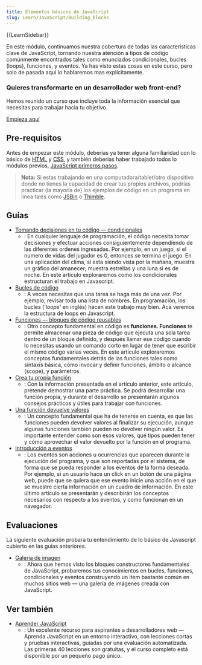 ```yaml
---
title: Elementos básicos de JavaScript
slug: Learn/JavaScript/Building_blocks
---
```


{{LearnSidebar}}

En este módulo, continuamos nuestra cobertura de todas las características clave de JavaScript, tornando nuestra atención a tipos de código comúnmente encontrados tales como enunciados condicionales, bucles (loops), funciones, y eventos. Ya has visto estas cosas en este curso, pero solo de pasada aquí lo hablaremos mas explícitamente.

### Quieres transformarte en un desarrollador web front-end?

Hemos reunido un curso que incluye toda la información esencial que necesitas para trabajar hacia tu objetivo.

[Empieza aquí](/es/docs/Learn/Front-end_web_developer)

## Pre-requisitos

Antes de empezar este módulo, deberías ya tener alguna familiaridad con lo básico de [HTML](/es/docs/Learn/HTML/Introduction_to_HTML) y [CSS](/es/docs/Learn/CSS/Introduction_to_CSS), y también deberías haber trabajado todos lo módulos previos, [JavaScript primeros pasos](/es/docs/Learn/JavaScript/First_steps).

> **Nota:** Si estas trabajando en una computadora/tablet/otro dispositivo donde no tienes la capacidad de crear tus propios archivos, podrías practicar (la mayoría de) los ejemplos de código en un programa en linea tales como [JSBin](http://jsbin.com/) o [Thimble](https://thimble.mozilla.org/).

## Guías

- [Tomando decisiones en tu código — condicionales](/es/docs/Learn/JavaScript/Building_blocks/conditionals)
  - : En cualquier lenguaje de programación, el código necesita tomar decisiones y efectuar acciones consiguientemente dependiendo de las diferentes ordenes ingresadas. Por ejemplo, en un juego, si el numero de vidas del jugador es 0, entonces se termina el juego. En una aplicación del clima, si esta siendo vista por la mañana, muestra un gráfico del amanecer; muestra estrellas y una luna si es de noche. En este artículo exploraremos como los condicionales estructuran el trabajo en Javascript.
- [Bucles de código](/es/docs/Learn/JavaScript/Building_blocks/Bucle_codigo)
  - : A veces necesitas que una tarea se haga más de una vez. Por ejemplo, revisar toda una lista de nombres. En programación, los bucles ('_loops'_ en inglés) hacen este trabajo muy bien. Aca veremos la estructura de loops en Javascript.
- [Funciones — bloques de código reusables](/es/docs/Learn/JavaScript/Building_blocks/Functions)
  - : Otro concepto fundamental en código es **funciones. Funciones** te permite almacenar una pieza de código que ejecuta una sola tarea dentro de un bloque definido, y después llamar ese código cuando lo necesitas usando un comando corto en lugar de tener que escribir el mismo código varias veces. En este articulo exploraremos conceptos fundamentales detrás de las funciones tales como sintaxis básica, cómo invocar y definir funciones, ámbito o alcance (scope), y parámetros.
- [Crea tu propia función](/es/docs/Learn/JavaScript/Building_blocks/Construyendo_tu_propia_funcion)
  - : Con la información presentada en el artículo anterior, este artículo, pretende demostrar una parte práctica. Se podrá desarrollar una función propia, y durante el desarrollo se presentarán algunos consejos prácticos y útiles para trabajar con funciones.
- [Una función devuelve valores](/es/docs/Learn/JavaScript/Building_blocks/Return_values)
  - : Un concepto fundamental que ha de tenerse en cuenta, es que las funciones pueden devolver valores al finalizar su ejecución, aunque algunas funciones también pueden no devolver ningún valor. Es importante entender como son esos valores, qué tipos pueden tener y cómo aprovechar el valor devuelto por la función en el programa.
- [Introducción a eventos](/es/docs/Learn/JavaScript/Building_blocks/Eventos)
  - : Los eventos son acciones u ocurrencias que aparecen durante la ejecución del programa, y que son reportadas por el sistema, de forma que se pueda responder a los eventos de la forma deseada. Por ejemplo, si un usuario hace un click en un botón de una página web, puede que se quiera que ese evento inicie una acción en el que se muestre cierta información en un cuadro de información. En este último artículo se presentarán y describirán los conceptos necesarios con respecto a los eventos, y como funcionan en un navegador.

## Evaluaciones

La siguiente evaluación probara tu entendimiento de lo básico de Javascript cubierto en las guias anteriores.

- [Galeria de imagen](/es/docs/Learn/JavaScript/Building_blocks/Image_gallery)
  - : Ahora que hemos visto los bloques constructores fundamentales de JavaScript, probaremos tus conocimientos en bucles, funciones, condicionales y eventos construyendo un item bastante común en muchos sitios web — una galería de imágenes creada con JavaScript.

## Ver también

- [Aprender JavaScript](https://learnjavascript.online/)
  - : Un excelente recurso para aspirantes a desarrolladores web — Aprenda JavaScript en un entorno interactivo, con lecciones cortas y pruebas interactivas, guiadas por una evaluación automatizada. Las primeras 40 lecciones son gratuitas, y el curso completo está disponible por un pequeño pago único.
